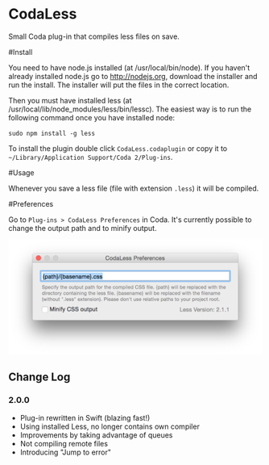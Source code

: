 CodaLess
========

Small Coda plug-in that compiles less files on save.

#Install

You need to have node.js installed (at /usr/local/bin/node). If you haven't already installed node.js go to http://nodejs.org, download the installer and run the install. The installer will put the files in the correct location.

Then you must have installed less (at /usr/local/lib/node_modules/less/bin/lessc). The easiest way is to run the following command once you have installed node:

	sudo npm install -g less

To install the plugin double click `CodaLess.codaplugin` or copy it to `~/Library/Application Support/Coda 2/Plug-ins`.

#Usage

Whenever you save a less file (file with extension `.less`) it will be compiled.

#Preferences

Go to `Plug-ins > CodaLess Preferences` in Coda. It's currently possible to change the output path and to minify output.

![Preferences Screen Shot](preferences.png?raw=true)

## Change Log

### 2.0.0

- Plug-in rewritten in Swift (blazing fast!)
- Using installed Less, no longer contains own compiler
- Improvements by taking advantage of queues 
- Not compiling remote files
- Introducing "Jump to error"